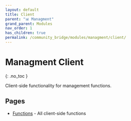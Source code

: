```yaml
---
layout: default
title: Client
parent: "📊 Managment"
grand_parent: Modules
nav_order: 1
has_children: true
permalink: /community_bridge/modules/managment/client/
---
```


# Managment Client
{: .no_toc }

Client-side functionality for management functions.

## Pages

- [Functions](/community_bridge/modules/managment/client/functions/) - All client-side functions